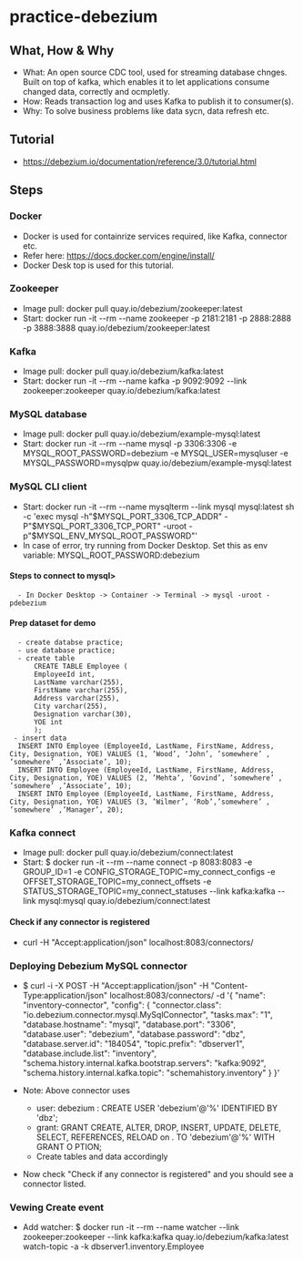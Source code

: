 # practice-debezium

## What, How & Why
  - What: An open source CDC tool, used for streaming database chnges. Built on top of kafka, which enables it to let applications consume changed data, correctly and ocmpletly.
  - How: Reads transaction log and uses Kafka to publish it to consumer(s).
  - Why: To solve business problems like data sycn, data refresh etc.

## Tutorial
  - https://debezium.io/documentation/reference/3.0/tutorial.html

## Steps

### Docker
  - Docker is used for containrize services required, like Kafka, connector etc.
  - Refer here: https://docs.docker.com/engine/install/
  - Docker Desk top is used for this tutorial.

### Zookeeper
  - Image pull: docker pull quay.io/debezium/zookeeper:latest
  - Start: docker run -it --rm --name zookeeper -p 2181:2181 -p 2888:2888 -p 3888:3888 quay.io/debezium/zookeeper:latest

### Kafka
  - Image pull: docker pull quay.io/debezium/kafka:latest
  - Start: docker run -it --rm --name kafka -p 9092:9092 --link zookeeper:zookeeper quay.io/debezium/kafka:latest

### MySQL database
  - Image pull: docker pull quay.io/debezium/example-mysql:latest
  - Start: docker run -it --rm --name mysql -p 3306:3306 -e MYSQL_ROOT_PASSWORD=debezium -e MYSQL_USER=mysqluser -e MYSQL_PASSWORD=mysqlpw quay.io/debezium/example-mysql:latest

### MySQL CLI client 
  - Start: docker run -it --rm --name mysqlterm --link mysql mysql:latest sh -c 'exec mysql -h"$MYSQL_PORT_3306_TCP_ADDR" -P"$MYSQL_PORT_3306_TCP_PORT" -uroot -p"$MYSQL_ENV_MYSQL_ROOT_PASSWORD"'
  - In case of error, try running from Docker Desktop. Set this as env variable: MYSQL_ROOT_PASSWORD:debezium
#### Steps to connect to mysql>
      - In Docker Desktop -> Container -> Terminal -> mysql -uroot -pdebezium
#### Prep dataset for demo
      - create databse practice;
      - use database practice;
      - create table
          CREATE TABLE Employee (
          EmployeeId int,
          LastName varchar(255),
          FirstName varchar(255),
          Address varchar(255),
          City varchar(255),
          Designation varchar(30),
          YOE int 
          );
     - insert data
      INSERT INTO Employee (EmployeeId, LastName, FirstName, Address, City, Designation, YOE) VALUES (1, ’Wood’, ‘John’, ’somewhere’ , ’somewhere’ ,’Associate’, 10);
      INSERT INTO Employee (EmployeeId, LastName, FirstName, Address, City, Designation, YOE) VALUES (2, ’Mehta’, ‘Govind’, ’somewhere’ , ’somewhere’ ,’Associate’, 10);
      INSERT INTO Employee (EmployeeId, LastName, FirstName, Address, City, Designation, YOE) VALUES (3, ’Wilmer’, ‘Rob’,’somewhere’ , ’somewhere’ ,’Manager’, 20);

### Kafka connect
  - Image pull: docker pull quay.io/debezium/connect:latest
  - Start: $ docker run -it --rm --name connect -p 8083:8083 -e GROUP_ID=1 -e CONFIG_STORAGE_TOPIC=my_connect_configs -e OFFSET_STORAGE_TOPIC=my_connect_offsets -e STATUS_STORAGE_TOPIC=my_connect_statuses --link kafka:kafka --link mysql:mysql quay.io/debezium/connect:latest
#### Check if any connector is registered
  - curl -H "Accept:application/json" localhost:8083/connectors/

### Deploying Debezium MySQL connector
  - $ curl -i -X POST -H "Accept:application/json" -H "Content-Type:application/json" localhost:8083/connectors/ -d '{ "name": "inventory-connector", "config": { "connector.class": "io.debezium.connector.mysql.MySqlConnector", "tasks.max": "1", "database.hostname": "mysql", "database.port": "3306", "database.user": "debezium", "database.password": "dbz", "database.server.id": "184054", "topic.prefix": "dbserver1", "database.include.list": "inventory", "schema.history.internal.kafka.bootstrap.servers": "kafka:9092", "schema.history.internal.kafka.topic": "schemahistory.inventory" } }'

  - Note: Above connector uses
     -   user: debezium : CREATE USER 'debezium'@'%' IDENTIFIED BY 'dbz';
     -   grant: GRANT CREATE, ALTER, DROP, INSERT, UPDATE, DELETE, SELECT, REFERENCES, RELOAD on *.* TO 'debezium'@'%' WITH GRANT O PTION;
     -   Create tables and data accordingly
 -   Now check "Check if any connector is registered" and you should see a connector listed.

### Vewing Create event
  - Add watcher: $ docker run -it --rm --name watcher --link zookeeper:zookeeper --link kafka:kafka quay.io/debezium/kafka:latest watch-topic -a -k dbserver1.inventory.Employee



